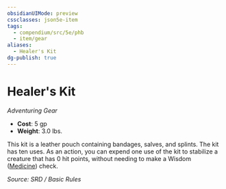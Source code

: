 ```yaml
---
obsidianUIMode: preview
cssclasses: json5e-item
tags:
  - compendium/src/5e/phb
  - item/gear
aliases:
  - Healer's Kit
dg-publish: true
---
```

# Healer's Kit
*Adventuring Gear*  

- **Cost**: 5 gp
- **Weight**: 3.0 lbs.

This kit is a leather pouch containing bandages, salves, and splints. The kit has ten uses. As an action, you can expend one use of the kit to stabilize a creature that has 0 hit points, without needing to make a Wisdom ([Medicine](rules/skills.md#Medicine)) check.

*Source: SRD / Basic Rules*